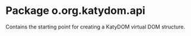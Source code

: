 # Package o.org.katydom.api

Contains the starting point for creating a KatyDOM virtual DOM structure.


